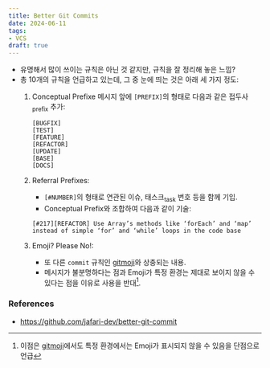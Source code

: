 ```yaml
---
title: Better Git Commits
date: 2024-06-11
tags:
- VCS
draft: true
---
```



- 유명해서 많이 쓰이는 규칙은 아닌 것 같지만, 규칙을 잘 정리해 놓은 느낌?
- 총 10개의 규칙을 언급하고 있는데, 그 중 눈에 띄는 것은 아래 세 가지 정도:
    1. Conceptual Prefixe 메시지 앞에 `[PREFIX]`의 형태로 다음과 같은 접두사<sub>prefix</sub> 추가:
        ```shell
        [BUGFIX]
        [TEST]
        [FEATURE]
        [REFACTOR]
        [UPDATE]
        [BASE]
        [DOCS]
        ```
    
    2. Referral Prefixes:
        - `[#NUMBER]`의 형태로 연관된 이슈, 태스크<sub>task</sub> 번호 등을 함께 기입.
        - Conceptual Prefix와 조합하여 다음과 같이 기술:
        ```shell
        [#217][REFACTOR] Use Array’s methods like ‘forEach’ and ‘map’ instead of simple ‘for’ and ‘while’ loops in the code base
        ```
    
    3. Emoji? Please No!:
        - 또 다른 `commit` 규칙인 [gitmoji](https://github.com/carloscuesta/gitmoji)와 상충되는 내용.
        - 메시지가 불분명하다는 점과 Emoji가 특정 환경는 제대로 보이지 않을 수 있다는 점을 이유로 사용을 반대[^1].
 
 [^1]: 이점은 [gitmoji](https://github.com/carloscuesta/gitmoji)에서도 특정 환경에서는 Emoji가 표시되지 않을 수 있음을 단점으로 언급
 
 
### References
- https://github.com/jafari-dev/better-git-commit
 